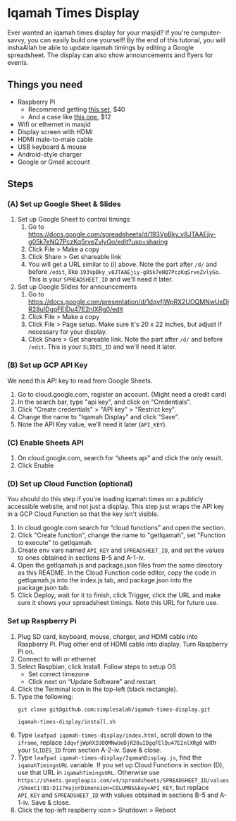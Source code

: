 # Iqamah Times Display
Ever wanted an iqamah times display for your masjid? If you're computer-savvy, you can easily build one yourself! By the end of this tutorial, you will inshaAllah be able to update iqamah timings by editing a Google spreadsheet. The display can also show announcements and flyers for events.

## Things you need
* Raspberry Pi 
    * Recommend getting [this set](https://www.amazon.com/dp/B07JR3M7FY), $40
    * And a case like [this one](https://www.amazon.com/dp/B07349HT26), $12
* Wifi or ethernet in masjid
* Display screen with HDMI
* HDMI male-to-male cable
* USB keyboard & mouse 
* Android-style charger
* Google or Gmail account

## Steps 

### (A) Set up Google Sheet & Slides
1. Set up Google Sheet to control timings
    1. Go to https://docs.google.com/spreadsheets/d/193VpBky_v8JTAAEjiy-g05k7eNQ7PczKqSrveZvlyGo/edit?usp=sharing
    2. Click File > Make a copy
    3. Click Share > Get shareable link
    4. You will get a URL similar to (i) above. Note the part after `/d/` and before `/edit`, like `193VpBky_v8JTAAEjiy-g05k7eNQ7PczKqSrveZvlyGo`. This is your `SPREADSHEET_ID` and we'll need it later.
2. Set up Google Slides for announcements
    1. Go to https://docs.google.com/presentation/d/1dqvfjWpRX2UOQMNwUeDjR28uIDgqFElDu47E2nlXRg0/edit
    2. Click File > Make a copy
    3. Click File > Page setup. Make sure it's 20 x 22 inches, but adjust if necessary for your display.
    4. Click Share > Get shareable link. Note the part after `/d/` and before `/edit`. This is your `SLIDES_ID` and we'll need it later.

### (B) Set up GCP API Key
We need this API key to read from Google Sheets.
1. Go to cloud.google.com, register an account. (Might need a credit card)
2. In the search bar, type "api key", and click on "Credentials".
3. Click "Create credentials" > "API key" > "Restrict key".
4. Change the name to "Iqamah Display" and click "Save".
5. Note the API Key value, we’ll need it later (`API_KEY`).

### (C) Enable Sheets API
1. On cloud.google.com, search for “sheets api” and click the only result.
2. Click Enable

### (D) Set up Cloud Function (optional)
You should do this step if you're loading iqamah times on a publicly accessible website, and not just a display. This step just wraps the API key in a GCP Cloud Function so that the key isn't visible.
1. In cloud.google.com search for “cloud functions” and open the section.
2. Click "Create function", change the name to "getIqamah", set "Function to execute" to getIqamah. 
3. Create env vars named `API_KEY` and `SPREADSHEET_ID`, and set the values to ones obtained in sections B-5 and A-1-iv.
4. Open the getIqamah.js and package.json files from the same directory as this README. In the Cloud Function code editor, copy the code in getIqamah.js into the index.js tab, and package.json into the package.json tab.
5. Click Deploy, wait for it to finish, click Trigger, click the URL and make sure it shows your spreadsheet timings. Note this URL for future use.

### Set up Raspberry Pi
1. Plug SD card, keyboard, mouse, charger, and HDMI cable into Raspberry Pi. Plug other end of HDMI cable into display. Turn Raspberry Pi on.
2. Connect to wifi or ethernet
3. Select Raspbian, click Install. Follow steps to setup OS
    * Set correct timezone
    * Click next on “Update Software” and restart
4. Click the Terminal icon in the top-left (black rectangle).
5. Type the following:
    ```
    git clone git@github.com:simplesalah/iqamah-times-display.git

    iqamah-times-display/install.sh
    ```
6. Type `leafpad iqamah-times-display/index.html`, scroll down to the `iframe`, replace `1dqvfjWpRX2UOQMNwUeDjR28uIDgqFElDu47E2nlXRg0` with your `SLIDES_ID` from section A-2-iv. Save & close.
7. Type `leafpad iqamah-times-display/IqamahDisplay.js`, find the `iqamahTimingsURL` variable. If you set up Cloud Functions in section (D), use that URL in `iqamahTimingsURL`. Otherwise use `https://sheets.googleapis.com/v4/spreadsheets/SPREADSHEET_ID/values/Sheet1!B1:D11?majorDimension=COLUMNS&key=API_KEY`, but replace `API_KEY` and `SPREADSHEET_ID` with values obtained in sections B-5 and A-1-iv. Save & close.
7. Click the top-left raspberry icon > Shutdown > Reboot

